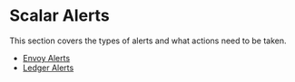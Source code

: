 # Scalar Alerts

This section covers the types of alerts and what actions need to be taken.

* [Envoy Alerts](./Envoy.md)
* [Ledger Alerts](./Ledger.md)
